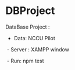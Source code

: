# DBProject

DataBase Project :
    
    
  -  Data: NCCU Pilot   
  
  
  -  Server : XAMPP window   
  
  
  -  Run: npm test
  
